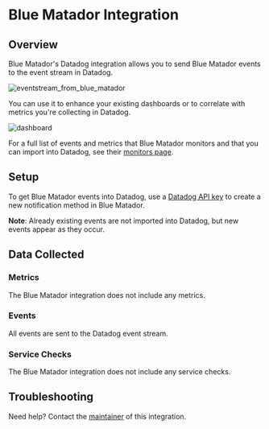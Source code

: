 # Blue Matador Integration

## Overview

Blue Matador's Datadog integration allows you to send Blue Matador events to the event stream in Datadog.

![eventstream_from_blue_matador][1]

You can use it to enhance your existing dashboards or to correlate with metrics you're collecting in Datadog.

![dashboard][2]

For a full list of events and metrics that Blue Matador monitors and that you can import into Datadog, see their [monitors page][3].

## Setup

To get Blue Matador events into Datadog, use a [Datadog API key][4] to create a new notification method in Blue Matador.

**Note**: Already existing events are not imported into Datadog, but new events appear as they occur.

## Data Collected

### Metrics

The Blue Matador integration does not include any metrics.

### Events

All events are sent to the Datadog event stream.

### Service Checks

The Blue Matador integration does not include any service checks.

## Troubleshooting

Need help? Contact the [maintainer][5] of this integration.

[1]: https://raw.githubusercontent.com/DataDog/integrations-extras/master/bluematador/images/eventstream.png
[2]: https://raw.githubusercontent.com/DataDog/integrations-extras/master/bluematador/images/dashboard.png
[3]: https://www.bluematador.com/monitored-events
[4]: https://app.datadoghq.com/organization-settings/api-keys
[5]: https://github.com/DataDog/integrations-extras/blob/master/bluematador/manifest.json
